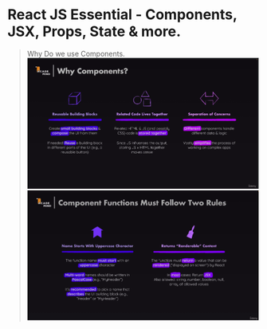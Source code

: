 # React JS Essential - Components, JSX, Props, State & more.
> Why Do we use Components.
![alt text](<images/Screenshot 2024-07-01 110047.png>)
![alt text](<images/Screenshot 2024-07-01 111110.png>)
